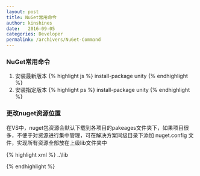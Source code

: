 ```yaml
---
layout: post
title: NuGet常用命令
author: kinshines
date:   2016-09-05
categories: Developer
permalink: /archivers/NuGet-Command
---
```


### NuGet常用命令
1. 安装最新版本
{% highlight js %}
install-package unity
{% endhighlight %}
2. 安装指定版本
{% highlight ps %}
install-package unity
{% endhighlight %}
### 更改nuget资源位置
<p class="lead">在VS中，nuget包资源会默认下载到各项目的pakeages文件夹下，如果项目很多，不便于对资源进行集中管理，可在解决方案同级目录下添加 nuget.config 文件，实现所有资源全部放在上级lib文件夹中</p>
{% highlight xml %}

<settings>  
<repositoryPath>..\lib</repositoryPath>  
</settings>  

{% endhighlight %}